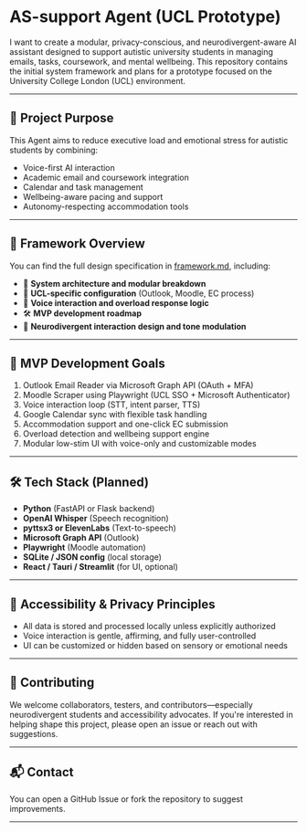 # AS-support Agent (UCL Prototype)

I want to create a modular, privacy-conscious, and neurodivergent-aware AI assistant designed to support autistic university students in managing emails, tasks, coursework, and mental wellbeing. This repository contains the initial system framework and plans for a prototype focused on the University College London (UCL) environment.

---

## 🧠 Project Purpose

This Agent aims to reduce executive load and emotional stress for autistic students by combining:
- Voice-first AI interaction
- Academic email and coursework integration
- Calendar and task management
- Wellbeing-aware pacing and support
- Autonomy-respecting accommodation tools

---

## 📄 Framework Overview

You can find the full design specification in [framework.md](./framework.md), including:

- 🧩 **System architecture and modular breakdown**
- 🏫 **UCL-specific configuration** (Outlook, Moodle, EC process)
- 🎤 **Voice interaction and overload response logic**
- 🛠️ **MVP development roadmap**
- 🧠 **Neurodivergent interaction design and tone modulation**

---

## 🎯 MVP Development Goals

1. Outlook Email Reader via Microsoft Graph API (OAuth + MFA)
2. Moodle Scraper using Playwright (UCL SSO + Microsoft Authenticator)
3. Voice interaction loop (STT, intent parser, TTS)
4. Google Calendar sync with flexible task handling
5. Accommodation support and one-click EC submission
6. Overload detection and wellbeing support engine
7. Modular low-stim UI with voice-only and customizable modes

---

## 🛠 Tech Stack (Planned)

- **Python** (FastAPI or Flask backend)
- **OpenAI Whisper** (Speech recognition)
- **pyttsx3 or ElevenLabs** (Text-to-speech)
- **Microsoft Graph API** (Outlook)
- **Playwright** (Moodle automation)
- **SQLite / JSON config** (local storage)
- **React / Tauri / Streamlit** (for UI, optional)

---

## 🔐 Accessibility & Privacy Principles

- All data is stored and processed locally unless explicitly authorized
- Voice interaction is gentle, affirming, and fully user-controlled
- UI can be customized or hidden based on sensory or emotional needs

---

## 🤝 Contributing

We welcome collaborators, testers, and contributors—especially neurodivergent students and accessibility advocates. If you're interested in helping shape this project, please open an issue or reach out with suggestions.

---

## 📬 Contact

You can open a GitHub Issue or fork the repository to suggest improvements. 

---
